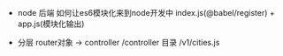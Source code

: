 - node 后端
  如何让es6模块化来到node开发中
  index.js(@babel/register) + app.js(模块化输出)

- 分层
  router对象 -> controller
  /controller 目录
   /v1/cities.js